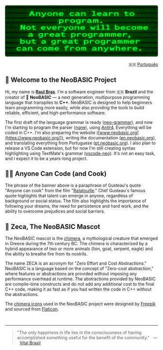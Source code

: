 ![NeoBASIC banner](https://raw.githubusercontent.com/neobasic/.github/main/assets/profile-banner_en.png)

<p align="right">🇧🇷 <a href="https://github.com/neobasic/.github/blob/main/profile/README_pt.md">Português</a></p>

## 🤗 Welcome to the NeoBASIC Project

Hi, my name is [**Raul Bras**](https://github.com/teknolista). I'm a software engineer from 🇧🇷 **Brazil** and the creator of 🔰 **NeoBASIC** — a next generation, multipurpose programming language that transpiles to **C++**. NeoBASIC is designed to help beginners learn programming more easily, while also providing the tools to build reliable, efficient, and high-performance software.

The first draft of the language grammar is ready ([neo-grammar](https://github.com/neobasic/neo-grammar)), and now I'm starting to program the parser ([ngne](https://github.com/neobasic/ngne)), using [Antlr4](https://www.antlr.org/). Everything will be coded in C++. I'm also preparing the website ([www.neobasic.org](https://www.neobasic.org/)), writing the documentation ([en.neobasic.org](https://en.neobasic.org/)), and translating everything from Portuguese ([pt.neobasic.org](https://pt.neobasic.org/)). I also plan to release a VS Code extension, but for now I'm still creating syntax highlighting using TextMate's grammar ([vscode-neo](https://github.com/neobasic/vscode-neo)). It's not an easy task, and I expect it to be a years-long project.

## 👨‍🍳 Anyone Can Code (and Cook)

The phrase of the banner above is a paraphrase of Gusteau's quote "Anyone can cook" from the film "[Ratatouille](https://en.wikipedia.org/wiki/Ratatouille_(film))." Chef Gusteau's famous quote highlights that talent can emerge in anyone, regardless of background or social status. The film also highlights the importance of following your dreams, the need for persistence and hard work, and the ability to overcome prejudices and social barriers.

## 🦁 Zeca, The NeoBASIC Mascot

The NeoBASIC mascot is the [chimera](https://en.wikipedia.org/wiki/Chimera_(creature)), a mythological creature that emerged in Greece during the 7th century BC. The chimera is characterized by a hybrid appearance of two or more animals (lion, goat, serpent, eagle) and the ability to breathe fire from its nostrils.

The name ZECA is an acronym for "Zero Effort and Cost Abstractions." NeoBASIC is a language based on the concept of "Zero-cost abstraction," where features or abstractions are provided without imposing any performance overhead at runtime. The abstractions provided by NeoBASIC are compile-time constructs and do not add any additional cost to the final C++ code, making it as fast as if you had written the code in C++ without the abstractions.

The [chimera icons](https://www.flaticon.com/free-icon/chimera_477118) used in the NeoBASIC project were designed by [Freepik](https://www.flaticon.com/authors/freepik) and sourced from [Flaticon](https://www.flaticon.com/).


















<br />

- - -

> "The only happiness in life lies in the consciousness of having accomplished something useful for the benefit of the community." &nbsp; — &nbsp; <a href="https://en.wikipedia.org/wiki/Vital_Brazil">Vital Brasil</a>

